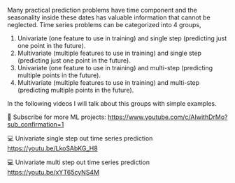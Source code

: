 Many practical prediction problems have time component and the seasonality inside these dates has valuable information that cannot be neglected. Time series problems can be categorized into 4 groups, 

1. Univariate (one feature to use in training) and single step (predicting just one point in the future).
2. Multivariate (multiple features to use in training) and single step (predicting just one point in the future).
3. Univariate (one feature to use in training) and multi-step (predicting multiple points in the future).
4. Multivariate (multiple features to use in training) and multi-step (predicting multiple points in the future).

In the following videos I will talk about this groups with simple examples. 


🔴 Subscribe for more ML projects: https://www.youtube.com/c/AIwithDrMo?sub_confirmation=1

💻 Univariate single step out time series prediction https://youtu.be/LkoSAbKG_H8

💻 Univariate multi step out time series prediction https://youtu.be/xYT65cyNS4M

